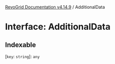 [RevoGrid Documentation v4.14.9](README.md) / AdditionalData

# Interface: AdditionalData

## Indexable

 \[`key`: `string`\]: `any`
